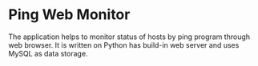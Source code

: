 # Ping Web Monitor
The application helps to monitor status of hosts by ping program through web browser. 
It is written on Python has build-in web server and uses MySQL as data storage.
